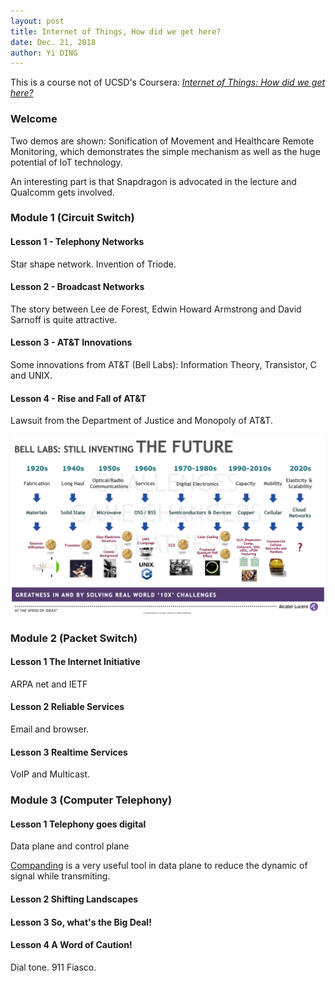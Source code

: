 ```yaml
---
layout: post
title: Internet of Things, How did we get here?
date: Dec. 21, 2018
author: Yi DING
---
```


This is a course not of UCSD's Coursera: [*Internet of Things: How did we get here?*](https://www.coursera.org/learn/internet-of-things-history/home/welcome)

 

### Welcome

Two demos are shown: Sonification of Movement and Healthcare Remote Monitoring, which demonstrates the simple mechanism as well as the huge potential of IoT technology.

An interesting part is that Snapdragon is advocated in the lecture and Qualcomm gets involved.



### Module 1 (Circuit Switch)

#### Lesson 1 - Telephony Networks

Star shape network. Invention of Triode.

#### Lesson 2 - Broadcast Networks

The story between Lee de Forest, Edwin Howard Armstrong and David Sarnoff is quite attractive.

#### Lesson 3 - AT&T Innovations

Some innovations from AT&T (Bell Labs): Information Theory, Transistor, C and UNIX.

#### Lesson 4 - Rise and Fall of AT&T

Lawsuit from the Department of Justice and Monopoly of AT&T.

<p align = "center">
<img src="figures/Bell-Labs-Inventing-the-Future.jpg"  alt="Bell Labs" width="800">
</p>



### Module 2 (Packet Switch)

#### Lesson 1 The Internet Initiative

ARPA net and IETF

#### Lesson 2 Reliable Services

Email and browser.

#### Lesson 3 Realtime Services

VoIP and Multicast.



### Module 3 (Computer Telephony)

#### Lesson 1 Telephony goes digital

Data plane and control plane

[Companding](https://en.wikipedia.org/wiki/Companding) is a very useful tool in data plane to reduce the dynamic of signal while transmiting.

#### Lesson 2 Shifting Landscapes

#### Lesson 3 So, what's the Big Deal!

#### Lesson 4 A Word of Caution!

Dial tone. 911 Fiasco.

